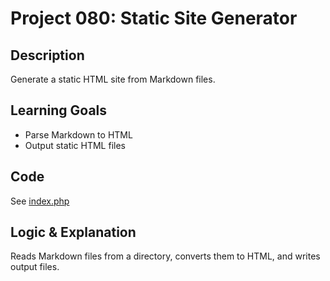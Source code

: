 # Project 080: Static Site Generator

## Description
Generate a static HTML site from Markdown files.

## Learning Goals
- Parse Markdown to HTML
- Output static HTML files

## Code
See [index.php](index.php)

## Logic & Explanation
Reads Markdown files from a directory, converts them to HTML, and writes output files.
